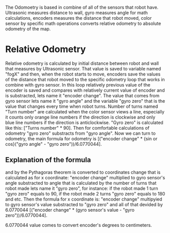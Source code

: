 The Odomoetry is based in combine of all of the sensors that robot have. Ultrasonic measures distance to wall, gyro measures angle for math calculations, encoders measures the distance that robot moved, color sensor by specific math operations converts relative odometry to absolute odometry of the map.
# Relative Odometry
  Relative odometry is calculated by initial distance between robot and wall that measures by Ultrasonic sensor. That value is saved to variable named "fogX" and then, when the robot starts to move, encoders save the values of the distance that robot moved to the specific odometry loop that works in combine with gyro sensor. In this loop relatively previous value of the encoder is saved and compares with relatively current value of encoder and is substracted, lets name it "encoder change". The value that comes from gyro sensor lets name it "gyro angle" and the variable "gyro zero" that is the value that changes every time when robot turns. Number of turns named "Turn number" are calculated when the color sensor views a line, especially it counts only orange line numbers if the direction is clockwise and only blue line numbers if the direction is anticlockwise. "Gyro zero" is calculated like this: ["Turns number" * 90]. Then for comfortable calculations of odometry "gyro zero" substracts from "gyro angle". Now we can turn to odometry, the main formula for odometry is [("encoder change" * {sin or cos}("gyro angle" - "gyro zero"))/6.0770044]. 
  
## Explanation of the formula


  and by the Pythagoras theorem is converted to coordinates change that is calculated as for x coordinate: "encoder change" multiplied to gyro sensor's angle substracted to angle that is calculated by the number of turns that robot made lets name it "gyro zero", for instance: if the robot made 1 turn "gyro zero" equals to 90, if the robot made 2 turns "gyro zero" equals to 180 and etc. Then the formula for x coordinate is: "encoder change" multipyied to gyro sensor's value substracted to "gyro zero" and all of that devided by 6.0770044 [("encoder change" * (gyro sensor's value - "gyro zero"))/6.0770044]. 




6.0770044 value comes to convert encoder's degrees to centimeters. 
